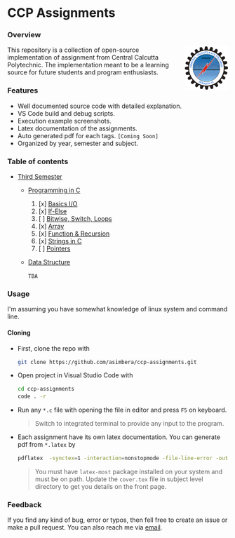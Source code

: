 # CCP Assignments

### Overview

<img src="/c_lang/assignment_01/outputs/logo.png" alt="Logo" height="100" width="100" style="float:right">
This repository is a collection of open-source implementation of assignment from Central Calcutta Polytechnic. The implementation meant to be a learning source for future students and program enthusiasts.

### Features

- Well documented source code with detailed explanation.
- VS Code build and debug scripts.
- Execution example screenshots.
- Latex documentation of the assignments.
- Auto generated pdf for each tags. `[Coming Soon]`
- Organized by year, semester and subject.

### Table of contents

- [Third Semester]()

  - [Programming in C](c_lang)

    1. [x] [Basics I/O](c_lang/assignment_01)
    2. [x] [If-Else](c_lang/assignment_02)
    3. [ ] [Bitwise, Switch, Loops](c_lang/assignment_03)
    4. [x] [Array](c_lang/assignment_04)
    5. [x] [Function & Recursion](c_lang/assignment_05)
    6. [x] [Strings in C](c_lang/assignment_06)
    7. [ ] [Pointers](c_lang/assignment_07)

  - [Data Structure](data_structure)

    `TBA`

### Usage

I'm assuming you have somewhat knowledge of linux system and command line.

#### Cloning

- First, clone the repo with

  ```sh
  git clone https://github.com/asimbera/ccp-assignments.git
  ```

- Open project in Visual Studio Code with
  ```sh
  cd ccp-assignments
  code . -r
  ```
- Run any `*.c` file with opening the file in editor and press `F5` on keyboard.

  > Switch to integrated terminal to provide any input to the program.

- Each assignment have its own latex documentation. You can generate pdf from `*.latex` by
  ```sh
  pdflatex  -synctex=1 -interaction=nonstopmode -file-line-error -outdir=. -shell-escape README.tex
  ```
  > You must have `latex-most` package installed on your system and must be on path.
  > Update the `cover.tex` file in subject level directory to get you details on the front page.

### Feedback

If you find any kind of bug, error or typos, then fell free to create an issue or make a pull request. You can also reach me via [email](mailto:asimbera@outlook.in).
